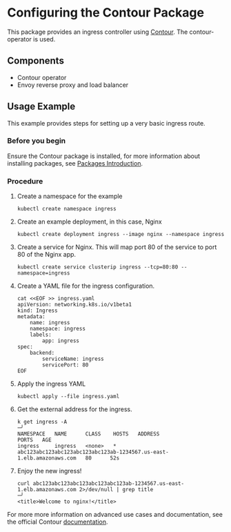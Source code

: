 # Configuring the Contour Package

This package provides an ingress controller using [Contour](https://projectcontour.io/). The contour-operator is used.

## Components

* Contour operator
* Envoy reverse proxy and load balancer

## Usage Example

This example provides steps for setting up a very basic ingress route.

### Before you begin
Ensure the Contour package is installed, for more information about installing packages, see [Packages Introduction](packages-intro.md).

### Procedure
1. Create a namespace for the example

    ```shell
    kubectl create namespace ingress
    ```

1. Create an example deployment, in this case, Nginx

    ```shell
    kubectl create deployment ingress --image nginx --namespace ingress
    ```

1. Create a service for Nginx. This will map port 80 of the service to port 80 of the Nginx app.

    ```shell
    kubectl create service clusterip ingress --tcp=80:80 --namespace=ingress
   ```

1. Create a YAML file for the ingress configuration.

    ```shell
    cat <<EOF >> ingress.yaml
    apiVersion: networking.k8s.io/v1beta1
    kind: Ingress
    metadata:
        name: ingress
        namespace: ingress
        labels:
            app: ingress
    spec:
        backend:
            serviceName: ingress
            servicePort: 80
    EOF
    ```

1. Apply the ingress YAML

    ```shell
    kubectl apply --file ingress.yaml
    ```

1. Get the external address for the ingress.

    ```shell
    k get ingress -A                                                                                                                                                               ─╯
    NAMESPACE   NAME      CLASS    HOSTS   ADDRESS                                                                PORTS   AGE
    ingress     ingress   <none>   *       abc123abc123abc123abc123abc123ab-1234567.us-east-1.elb.amazonaws.com   80      52s
    ```

1. Enjoy the new ingress!

    ```shell
    curl abc123abc123abc123abc123abc123ab-1234567.us-east-1.elb.amazonaws.com 2>/dev/null | grep title                                                                             ─╯
    <title>Welcome to nginx!</title>
    ```
For more more information on advanced use cases and documentation, see the official Contour [documentation](https://projectcontour.io/docs/).